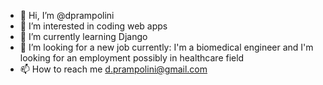 - 👋 Hi, I’m @dprampolini
- 👀 I’m interested in coding web apps
- 🌱 I’m currently learning Django
- 💞️ I’m looking for a new job currently: I'm a biomedical engineer and I'm looking for an employment possibly in healthcare field
- 📫 How to reach me d.prampolini@gmail.com

<!---
dprampolini/dprampolini is a ✨ special ✨ repository because its `README.md` (this file) appears on your GitHub profile.
You can click the Preview link to take a look at your changes.
--->
